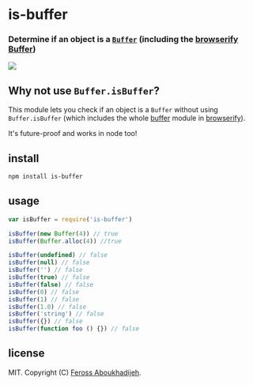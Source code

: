 # is-buffer

### Determine if an object is a [`Buffer`](http://nodejs.org/api/buffer.html) \(including the [browserify Buffer](https://github.com/feross/buffer)\)

[![](https://saucelabs.com/browser-matrix/is-buffer.svg)](https://saucelabs.com/u/is-buffer)

## Why not use `Buffer.isBuffer`?

This module lets you check if an object is a `Buffer` without using `Buffer.isBuffer` \(which includes the whole [buffer](https://github.com/feross/buffer) module in [browserify](http://browserify.org/)\).

It's future-proof and works in node too!

## install

```bash
npm install is-buffer
```

## usage

```javascript
var isBuffer = require('is-buffer')

isBuffer(new Buffer(4)) // true
isBuffer(Buffer.alloc(4)) //true

isBuffer(undefined) // false
isBuffer(null) // false
isBuffer('') // false
isBuffer(true) // false
isBuffer(false) // false
isBuffer(0) // false
isBuffer(1) // false
isBuffer(1.0) // false
isBuffer('string') // false
isBuffer({}) // false
isBuffer(function foo () {}) // false
```

## license

MIT. Copyright \(C\) [Feross Aboukhadijeh](http://feross.org).

